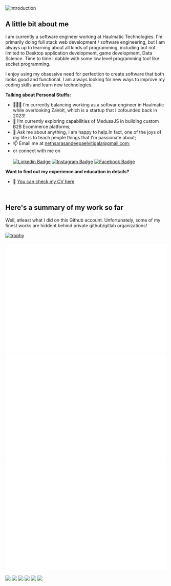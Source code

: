 <img src="./custom-styled-svgs/title.svg" style="width: 100%;height: 150px;" alt="Introduction">

## A little bit about me

I am currently a software engineer working at Haulmatic Technologies. I'm primarily doing full stack web development / software engineering, but I am always up to learning about all kinds of programming, including but not limited to Desktop application development, game development, Data Science. Time to time I dabble with some low level programming too! like socket programming.

I enjoy using my obsessive need for perfection to create software that both looks good and functional. I am always looking for new ways to improve my coding skills and learn new technologies.

**Talking about Personal Stuffs:**

- 👨🏻‍💻 I’m currently balancing working as a softwar engineer in Haulmatic while overlooking ZaVolt, which is a startup that I cofounded back in 2023!
- 🚀 I’m currently exploring capabilities of MedusaJS in building custom B2B Ecommerce platforms;
- 💬 Ask me about anything, I am happy to help.In fact, one of the joys of my life is to teach people things that I'm passionate about;
- 📫 Email me at nethsarasandeepaelvitigala@gmail.com;
- or connect with me on <br/><br/>
    [![Linkedin Badge](https://img.shields.io/badge/LinkedIn-0077B5?style=for-the-badge&logo=linkedin&logoColor=white)](https://linkedin.com/in/nethsara-elvitigala)
    [![Instagram Badge](https://img.shields.io/badge/Instagram-E4405F?style=for-the-badge&logo=instagram&logoColor=white)](https://instagram.com/nethrenial001/)
    [![Facebook Badge](https://img.shields.io/badge/Facebook-1877F2?style=for-the-badge&logo=facebook&logoColor=white)](https://www.facebook.com/nethsara.sandeepa/)


**Want to find out my experience and education in details?** 
- 📝 [You can check my CV here](https://github.com/Nethrenial/Nethrenial/blob/977c119e6cb5859492e65ca02b1d64f3fc69ec65/Nethsara_Elvitigala_CV.pdf)  

</br>

## Here's a summary of my work so far

Well, atleast what I did on this Github account. Unfortunately, some of my finest works are hiddent behind private github/gitlab organizations!

[![trophy](https://github-profile-trophy.vercel.app/?username=Nethrenial&theme=onedark&margin-w=15&margin-h=15&no-bg=true&no-frame=true)](https://github.com/ryo-ma/github-profile-trophy)

<div>
<img src="./github-metrics.svg" alt="Metrics"/>
<img src="./isocalendar.svg" alt="Calendar"/>
<img src="./languages.svg" alt="Languages"/>
<img src="./achievements.svg" alt="Achievements"/>
<img src="./habits.svg" alt="Habits"/>
</div>

![](http://github-profile-summary-cards.vercel.app/api/cards/profile-details?username=Nethrenial&theme=dracula)
![](http://github-profile-summary-cards.vercel.app/api/cards/repos-per-language?username=Nethrenial&theme=dracula)
![](http://github-profile-summary-cards.vercel.app/api/cards/most-commit-language?username=Nethrenial&theme=dracula)
![](http://github-profile-summary-cards.vercel.app/api/cards/stats?username=Nethrenial&theme=dracula)
![](http://github-profile-summary-cards.vercel.app/api/cards/productive-time?username=Nethrenial&theme=dracula&utcOffset=8)
![](https://github-readme-stats.vercel.app/api/wakatime?username=Nethrenial&api_domain=wakapi.dev&bg_color=2D3748&title_color=2F855A&icon_color=2F855A&text_color=ffffff&custom_title=Wakapi%20Week%20Stats&layout=compact)
